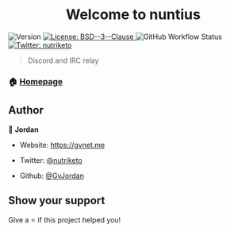 <h1  align="center">Welcome to nuntius</h1>

<p>

<img  alt="Version"  src="https://img.shields.io/badge/version-0.0.1-blue.svg?cacheSeconds=2592000"  />

<a  href="#"  target="_blank">

<img  alt="License: BSD--3--Clause"  src="https://img.shields.io/badge/License-BSD--3--Clause-yellow.svg"  />

</a>

<img alt="GitHub Workflow Status" src="https://img.shields.io/github/workflow/status/gvjordan/nuntius/nuntius">

<a  href="https://twitter.com/nutriketo"  target="_blank">

<img  alt="Twitter: nutriketo"  src="https://img.shields.io/twitter/follow/nutriketo.svg?style=social"  />

</a>

</p>

  

> Discord and IRC relay

  

### 🏠 [Homepage](https://github.com/gvjordan/nuntius)



## Author

  

👤 **Jordan**

  

* Website: https://gvnet.me

* Twitter: [@nutriketo](https://twitter.com/nutriketo)

* Github: [@GvJordan](https://github.com/GvJordan)

  

## Show your support

  

Give a ⭐️ if this project helped you!